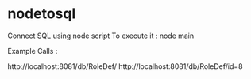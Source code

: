 # nodetosql
Connect SQL using node script
To execute it : node main

Example Calls :

http://localhost:8081/db/RoleDef/
http://localhost:8081/db/RoleDef/id=8
